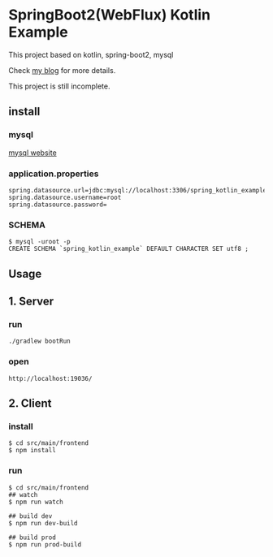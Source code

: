 # SpringBoot2(WebFlux) Kotlin Example
This project based on kotlin, spring-boot2, mysql 

Check [my blog](https://baehoyeon.github.io/) for more details.

This project is still incomplete.

## install
### mysql
[mysql website](https://dev.mysql.com/downloads/mysql/)
### application.properties
```
spring.datasource.url=jdbc:mysql://localhost:3306/spring_kotlin_example
spring.datasource.username=root
spring.datasource.password=
```

### SCHEMA
```
$ mysql -uroot -p
CREATE SCHEMA `spring_kotlin_example` DEFAULT CHARACTER SET utf8 ;

```

## Usage
## 1. Server
### run
```
./gradlew bootRun
```

### open
```
http://localhost:19036/
```

## 2. Client
### install
```
$ cd src/main/frontend
$ npm install
```
### run
```
$ cd src/main/frontend
## watch
$ npm run watch

## build dev
$ npm run dev-build

## build prod
$ npm run prod-build
```
